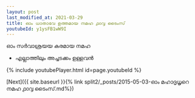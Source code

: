 ```yaml
---
layout: post
last_modified_at: 2021-03-29
title: ഓം ധാതാവേ ഉത്തമായ നമഹ ൧൦൮ ടൈംസ്
youtubeId: y1ysFB1wW9I
---
```

 
 
 ഓം സർവാശ്രയയ കരമായ നമഹ 
 
 -  എല്ലാത്തിലും അച്ചടക്കം ഉള്ളവൻ 
 
  
 
  
 
 
 
 
 
 


{% include youtubePlayer.html id=page.youtubeId %}
 
[Next]({{ site.baseurl }}{% link  split2/_posts/2015-05-03-ഓം മഹാദൃധൃറെ നമഹ ൧൦൮ ടൈംസ്.md%})
 
